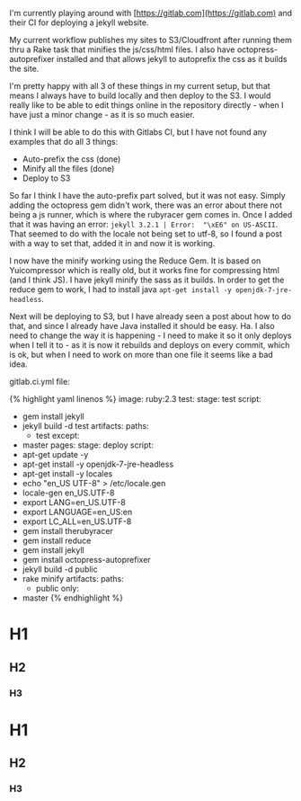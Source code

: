 I'm currently playing around with [https://gitlab.com](https://gitlab.com) and their CI for deploying a jekyll website.

My current workflow publishes my sites to S3/Cloudfront after running them thru a Rake task that minifies the js/css/html files. I also have octopress-autoprefixer installed and that allows jekyll to autoprefix the css as it builds the site.

I'm pretty happy with all 3 of these things in my current setup, but that means I always have to build locally and then deploy to the S3. I would really like to be able to edit things online in the repository directly - when I have just a minor change - as it is so much easier.

I think I will be able to do this with Gitlabs CI, but I have not found any examples that do all 3 things:

- Auto-prefix the css (done)
- Minify all the files (done)
- Deploy to S3

So far I think I have the auto-prefix part solved, but it was not easy. Simply adding the octopress gem didn't work, there was an error about there not being a js runner, which is where the rubyracer gem comes in. Once I added that it was having an error: `jekyll 3.2.1 | Error:  "\xE6" on US-ASCII`. That seemed to do with the locale not being set to utf-8, so I found a post with a way to set that, added it in and now it is working.

I now have the minify working using the Reduce Gem. It is based on Yuicompressor which is really old, but it works fine for compressing html (and I think JS). I have jekyll minify the sass as it builds. In order to get the reduce gem to work, I had to install java `apt-get install -y openjdk-7-jre-headless`.

Next will be deploying to S3, but I have already seen a post about how to do that, and since I already have Java installed it should be easy. Ha. I also need to change the way it is happening - I need to make it so it only deploys when I tell it to - as it is now it rebuilds and deploys on every commit, which is ok, but when I need to work on more than one file it seems like a bad idea.

gitlab.ci.yml file:

{% highlight yaml linenos %}
image: ruby:2.3
test:
  stage: test
  script:
  - gem install jekyll
  - jekyll build -d test
  artifacts:
    paths:
    - test
  except:
  - master
pages:
  stage: deploy
  script:
  - apt-get update -y
  - apt-get install -y openjdk-7-jre-headless
  - apt-get install -y locales
  - echo "en_US UTF-8" > /etc/locale.gen
  - locale-gen en_US.UTF-8
  - export LANG=en_US.UTF-8
  - export LANGUAGE=en_US:en
  - export LC_ALL=en_US.UTF-8
  - gem install therubyracer
  - gem install reduce
  - gem install jekyll
  - gem install octopress-autoprefixer
  - jekyll build -d public
  - rake minify
  artifacts:
    paths:
    - public
  only:
  - master
 {% endhighlight %}

# H1
## H2
### H3

# H1  
## H2  
### H3  
